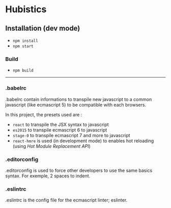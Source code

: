 # Hubistics

## Installation (dev mode)

 - `npm install`
 - `npm start`

### Build

 - `npm build`

---

### .babelrc

.babelrc contain informations to transpile new javascript to a common javascript (like ecmascript 5) to be compatible with each browsers.

In this project, the presets used are :
- `react` to transpile the JSX syntax to javascript
- `es2015` to transpile ecmascript 6 to javascript
- `stage-0` to transpile ecmascript 7 and more to javascript
- `react-hmre` is used (in development mode) to enables hot reloading (using *Hot Module Replacement API*)

### .editorconfig

.editorconfig is used to force other developers to use the same basics syntax. For exemple, 2 spaces to indent. 

### .eslintrc

.eslintrc is the config file for the ecmascript linter; eslinter.
